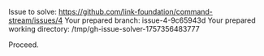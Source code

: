 Issue to solve: https://github.com/link-foundation/command-stream/issues/4
Your prepared branch: issue-4-9c65943d
Your prepared working directory: /tmp/gh-issue-solver-1757356483777

Proceed.